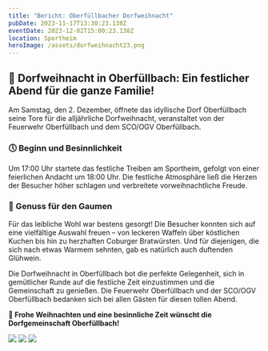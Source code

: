 ```yaml
---
title: "Bericht: Oberfüllbacher Dorfweihnacht"
pubDate: 2023-11-17T13:30:23.138Z
eventDate: 2023-12-02T15:00:23.138Z
location: Sportheim
heroImage: /assets/dorfweihnacht23.png
---
```


## 🎄 Dorfweihnacht in Oberfüllbach: Ein festlicher Abend für die ganze Familie!

Am Samstag, den 2. Dezember, öffnete das idyllische Dorf Oberfüllbach seine Tore für die alljährliche Dorfweihnacht, veranstaltet von der Feuerwehr Oberfüllbach und dem SCO/OGV Oberfüllbach.

### 🕔 Beginn und Besinnlichkeit
Um 17:00 Uhr startete das festliche Treiben am Sportheim, gefolgt von einer feierlichen Andacht um 18:00 Uhr. Die festliche Atmosphäre ließ die Herzen der Besucher höher schlagen und verbreitete vorweihnachtliche Freude.

### 🍰 Genuss für den Gaumen
Für das leibliche Wohl war bestens gesorgt! Die Besucher konnten sich auf eine vielfältige Auswahl freuen – von leckeren Waffeln über köstlichen Kuchen bis hin zu herzhaften Coburger Bratwürsten. Und für diejenigen, die sich nach etwas Warmem sehnten, gab es natürlich auch duftenden Glühwein.

Die Dorfweihnacht in Oberfüllbach bot die perfekte Gelegenheit, sich in gemütlicher Runde auf die festliche Zeit einzustimmen und die Gemeinschaft zu genießen. Die Feuerwehr Oberfüllbach und der SCO/OGV Oberfüllbach bedanken sich bei allen Gästen für diesen tollen Abend.

**🌟 Frohe Weihnachten und eine besinnliche Zeit wünscht die Dorfgemeinschaft Oberfüllbach!** 



![](/assets/dorfweihnacht23_1.jpg)
![](/assets/dorfweihnacht23_2.jpg)
![](/assets/dorfweihnacht23_3.jpg)